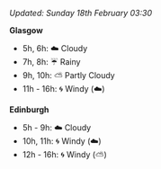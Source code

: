 *Updated: Sunday 18th February 03:30*

**Glasgow**

* 5h, 6h: :cloud: Cloudy
* 7h, 8h: :umbrella: Rainy
* 9h, 10h: :partly_sunny: Partly Cloudy
* 11h - 16h: :cyclone: Windy (:cloud:)

**Edinburgh**

* 5h - 9h: :cloud: Cloudy
* 10h, 11h: :cyclone: Windy (:cloud:)
* 12h - 16h: :cyclone: Windy (:partly_sunny:)
